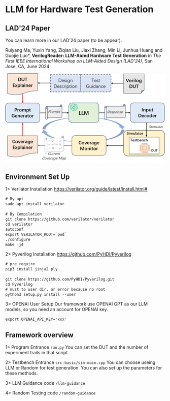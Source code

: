 # LLM for Hardware Test Generation
## LAD'24 Paper
You can learn more in our LAD'24 paper (to be appear).

Ruiyang Ma, Yuxin Yang, Ziqian Liu, Jiaxi Zhang, Min Li, Junhua Huang and Guojie Luo*, **VerilogReader: LLM-Aided Hardware Test Generation** in *The First IEEE International Workshop on LLM-Aided Design (LAD'24)*, San Jose, CA, June 2024

![overview](./overview.png)


## Environment Set Up
1> Verilator Installation
https://verilator.org/guide/latest/install.html#
```
# By apt
sudo apt install verilator

# By Compilation
git clone https://github.com/verilator/verilator
cd verilator
autoconf
export VERILATOR_ROOT=`pwd`
./configure
make -j4
```

2> Pyverilog Installation
https://github.com/PyHDI/Pyverilog

```
# pre require
pip3 install jinja2 ply

git clone https://github.com/PyHDI/Pyverilog.git
cd Pyverilog
# must to user dir, or error because no root
python3 setup.py install --user
```

3> OPENAI User Setup
Our framework use OPENAI GPT as our LLM models, so you need an account for OPENAI key. 
```
export OPENAI_API_KEY='xxx'
```

## Framework overview
1> Program Entrance `run.py`
You can set the DUT and the number of experiment trails in that script.

2> Testbench Entrance `src-basic/sim-main.cpp`
You can choose useing LLM or Random for test generation.
You can also set up the parameters for these methods.

3> LLM Guidance code `/llm-guidance`

4> Random Testing code `/random-guidance`
